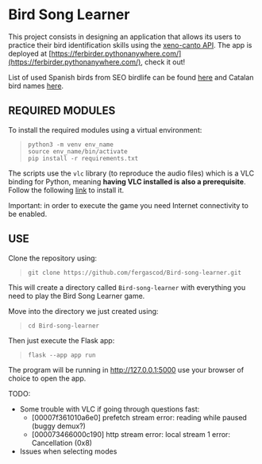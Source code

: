 # Bird Song Learner
This project consists in designing an application that allows its users to practice their bird identification skills using the [xeno-canto API](https://www.xeno-canto.org/explore/api). The app is deployed at [https://ferbirder.pythonanywhere.com/](https://ferbirder.pythonanywhere.com/), check it out!

List of used Spanish birds from SEO birdlife can be found [here](https://seo.org/listaavesdeespana/) and Catalan bird names [here](http://www.rarebirds.cat/catalan-bird-list-ocells-de-catalunya-2020/).

## REQUIRED MODULES

To install the required modules using a virtual environment:

> ```
> python3 -m venv env_name
> source env_name/bin/activate
> pip install -r requirements.txt
> ```

The scripts use the `vlc` library (to reproduce the audio files) which is a VLC binding for Python, meaning **having VLC installed is also a prerequisite**. Follow the following [link](https://www.videolan.org/vlc/download-ubuntu.html) to install it. 

Important: in order to execute the game you need Internet connectivity to be enabled.

## USE

Clone the repository using:

> ```
> git clone https://github.com/fergascod/Bird-song-learner.git
> ```

This will create a directory called `Bird-song-learner` with everything you need to play the Bird Song Learner game.

Move into the directory we just created using:

> ```
> cd Bird-song-learner
> ```

Then just execute the Flask app:
> ```
> flask --app app run
> ```

The program will be running in http://127.0.0.1:5000 use your browser of choice to open the app.


TODO:
- Some trouble with VLC if going through questions fast:
  - [00007f361010a6e0] prefetch stream error: reading while paused (buggy demux?)
  - [000073466000c190] http stream error: local stream 1 error: Cancellation (0x8)
- Issues when selecting modes
